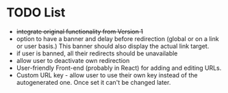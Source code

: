 # TODO List

- ~~integrate original functionality from Version 1~~
- option to have a banner and delay before redirection (global or on a link or
  user basis.) This banner should also display the actual link target.
- if user is banned, all their redirects should be unavailable
- allow user to deactivate own redirection
- User-friendly Front-end (probably in React) for adding and editing URLs.
- Custom URL key - allow user to use their own key instead of the autogenerated
  one. Once set it can't be changed later.
